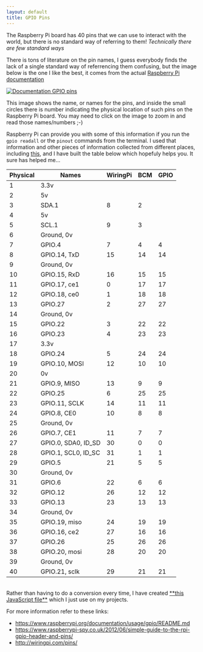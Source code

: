 ```yaml
---
layout: default
title: GPIO Pins
---
```


The Raspberry Pi board has 40 pins that we can use to interact with the world, but there is no standard way of referring to them! _Technically there are few standard ways_

There is tons of literature on the pin names, I guess everybody finds the lack of a single standard way of referrencing them confusing, but the image below is the one I like the best, it comes from the actual <a href="https://www.raspberrypi.org/documentation/usage/gpio/" target="_blank">Raspberry Pi documentation</a>

<a href="/assets/blog/2021-04-18/DocumentationGPIO.png" style="cursor: zoom-in;">![Documentation GPIO pins](/assets/blog/2021-04-18/DocumentationGPIO.png)</a>

This image shows the name, or names for the pins, and inside the small circles there is number indicating the physical location of such pins on the Raspberry Pi board. You may need to click on the image to zoom in and read those names/numbers ;-)

Raspberry Pi can provide you with some of this information if you run the `gpio readall` or the `pinout` commands from the terminal. I used that information and other pieces of information collected from different places, including <a href="http://abyz.me.uk/rpi/pigpio/" target="_blank">this</a>, and I have built the table below which hopefuly helps you. It sure has helped me...

| Physical | Names               | WiringPi | BCM | GPIO |
| -------- | ------------------- | --- | --- | ---- |
| 1        | 3.3v                |     |     |      |
| 2        | 5v                  |     |     |      |
| 3        | SDA.1               | 8   | 2   |      |
| 4        | 5v                  |     |     |      |
| 5        | SCL.1               | 9   | 3   |      |
| 6        | Ground, 0v          |     |     |      |
| 7        | GPIO.4              | 7   | 4   | 4    |
| 8        | GPIO.14, TxD        | 15  | 14  | 14   |
| 9        | Ground, 0v          |     |     |      |
| 10       | GPIO.15, RxD        | 16  | 15  | 15   |
| 11       | GPIO.17, ce1        | 0   | 17  | 17   |
| 12       | GPIO.18, ce0        | 1   | 18  | 18   |
| 13       | GPIO.27             | 2   | 27  | 27   |
| 14       | Ground, 0v          |     |     |      |
| 15       | GPIO.22             | 3   | 22  | 22   |
| 16       | GPIO.23             | 4   | 23  | 23   |
| 17       | 3.3v                |     |     |      |
| 18       | GPIO.24             | 5   | 24  | 24   |
| 19       | GPIO.10, MOSI       | 12  | 10  | 10   |
| 20       | 0v                  |     |     |      |
| 21       | GPIO.9, MISO        | 13  | 9   | 9    |
| 22       | GPIO.25             | 6   | 25  | 25   |
| 23       | GPIO.11, SCLK       | 14  | 11  | 11   |
| 24       | GPIO.8, CE0         | 10  | 8   | 8    |
| 25       | Ground, 0v          |     |     |      |
| 26       | GPIO.7, CE1         | 11  | 7   | 7    |
| 27       | GPIO.0, SDA0, ID_SD | 30  | 0   | 0    |
| 28       | GPIO.1, SCL0, ID_SC | 31  | 1   | 1    |
| 29       | GPIO.5              | 21  | 5   | 5    |
| 30       | Ground, 0v          |     |     |      |
| 31       | GPIO.6              | 22  | 6   | 6    |
| 32       | GPIO.12             | 26  | 12  | 12   |
| 33       | GPIO.13             | 23  | 13  | 13   |
| 34       | Ground, 0v          |     |     |      |
| 35       | GPIO.19, miso       | 24  | 19  | 19   |
| 36       | GPIO.16, ce2        | 27  | 16  | 16   |
| 37       | GPIO.26             | 25  | 26  | 26   |
| 38       | GPIO.20, mosi       | 28  | 20  | 20   |
| 39       | Ground, 0v          |     |     |      |
| 40       | GPIO.21, sclk       | 29  | 21  | 21   |

<p>
<br/>
Rather than having to do a conversion every time, I have created <a href="https://github.com/eltoroit/etRPIO/blob/master/pins.js" target="_blank">**this JavaScript file**</a> which I just use on my projects.
</p>

<p>
For more information refer to these links:

- <a href="https://www.raspberrypi.org/documentation/usage/gpio/README.md" target="_blank">https://www.raspberrypi.org/documentation/usage/gpio/README.md</a>
- <a href="https://www.raspberrypi-spy.co.uk/2012/06/simple-guide-to-the-rpi-gpio-header-and-pins/" target="_blank">https://www.raspberrypi-spy.co.uk/2012/06/simple-guide-to-the-rpi-gpio-header-and-pins/</a>
- <a href="http://wiringpi.com/pins/" target="_blank">http://wiringpi.com/pins/</a>
</p>
